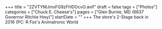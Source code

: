 +++
title = "2ZVTYMJmxFG9zFHDOcvO.avif"
draft = false
tags = ["Photos"]
categories = ["Chuck E. Cheese's"]
pages = ["Glen Burnie, MD (6637 Governor Ritchie Hwy)"]
startDate = ""
+++
The store's 2-Stage back in 2016 (PC: R Fox's Animatronic World
